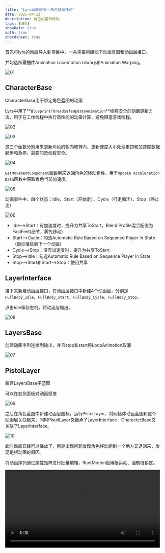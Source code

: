 ```yaml
---
title: "Lyra动画蓝图——角色基础移动"
date: 2025-04-22
description: 角色的基础移动
tags: [UE5]
showDate: true
math: true
chordsheet: true
---
```


























































首先将lyra的动画导入到项目中，一共需要创建如下动画蓝图和动画层接口。

并勾选所需插件Animation Locomotion Library和Animation Warping。

![01](/images/UE/LyraAnimation/01.png)

## CharacterBase

CharacterBase用于绑定角色蓝图的动画

Lyra中用了**`BlueprintThreadSafeUpdateAnimation`**线程安全的动画更新方法，用于在工作线程中执行高性能的动画计算，避免阻塞游戏线程。

![02](/images/UE/LyraAnimation/02.png)

![03](/images/UE/LyraAnimation/03.png)

这三个函数分别用来更新角色的朝向和转向、更新速度大小处理走跑和加速度数据起步和急停，需要勾选线程安全。

![04](/images/UE/LyraAnimation/04.png)

`GetMovementComponent`函数用来返回角色的移动组件，用于`Update Acceleration Data`函数中获取角色当前加速度。

![05](/images/UE/LyraAnimation/05.png)

动画事件中，四个状态：Idle、Start（开始走）、Cycle（行走循环）、Stop（停止走）

![06](/images/UE/LyraAnimation/06.png)

- Idle-->Start：有加速度时，提升为共享ToStart，Blend Profile混合配置为FastFeet(细节，脚先移动)
- Start-->Cycle：勾选Automatic Rule Based on Sequence Player In State（自动播放到下一个动画）
- Cycle-->Stop：没有加速度时，提升为共享ToStart
- Stop-->Idle：勾选Automatic Rule Based on Sequence Player In State
- Stop-->Start和Start-->Stop：使用共享

## LayerInterface

接下来新建动画层接口，在动画层接口中新建4个动画层，分别是`FullBody_Idle`、`FullBody_Start`、`FullBody_Cycle`、`FullBody_Stop`。

点击Idle等状态机，将动画层输出。

![08](/images/UE/LyraAnimation/08.png)

## LayersBase

创建动画序列连接到输出，并且stop和start将LoopAnimation取消

![07](/images/UE/LyraAnimation/07.png)

## PistolLayer

新建LayersBase子蓝图

可以在右侧面板对动画赋值

![09](/images/UE/LyraAnimation/09.png)

之后在角色蓝图中新建动画层图标，运行PistolLayer，将网格体动画蓝图和这个动画层关联起来，同时PistolLayer又继承了LayerInterface，CharacterBase又关联了LayerInterface。

![10](/images/UE/LyraAnimation/10.png)

此时动画已经可以播放了，但是出现问题发现角色移动跑到一个地方又退回来，发现是根动画的原因。

将动画序列通过属性矩阵进行批量编辑，RootMotion启用根运动、强制根锁定。

<video controls width="100%">
  <source src="/images/UE/LyraAnimation/11.mp4" type="video/mp4">
  您的浏览器不支持视频标签。
</video>
